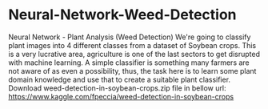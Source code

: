 # Neural-Network-Weed-Detection
Neural Network - Plant Analysis (Weed Detection) We're going to classify plant images into 4 different classes from a dataset of Soybean crops. This is a very lucrative area, agriculture is one of the last sectors to get disrupted with machine learning. A simple classifier is something many farmers are not aware of as even a possibility, thus, the task here is to learn some plant domain knowledge and use that to create a suitable plant classifier.  Download weed-detection-in-soybean-crops.zip file in bellow url: https://www.kaggle.com/fpeccia/weed-detection-in-soybean-crops
